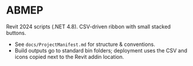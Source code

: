 # ABMEP

Revit 2024 scripts (.NET 4.8). CSV-driven ribbon with small stacked buttons.

- See `docs/ProjectManifest.md` for structure & conventions.
- Build outputs go to standard bin folders; deployment uses the CSV and icons copied next to the Revit addin location.
